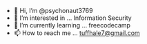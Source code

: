 - 👋 Hi, I’m @psychonaut3769
- 👀 I’m interested in ... Information Security
- 🌱 I’m currently learning ... freecodecamp
- 📫 How to reach me ... tuffhale7@gmail.com

<!---
psychonaut3769/psychonaut3769 is a ✨ special ✨ repository because its `README.md` (this file) appears on your GitHub profile.
You can click the Preview link to take a look at your changes.
--->
